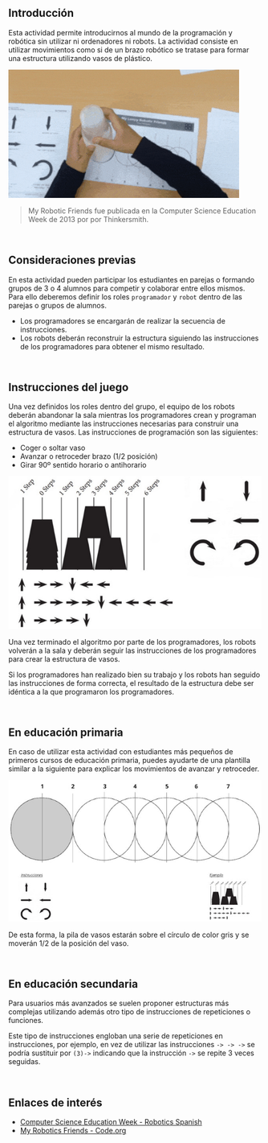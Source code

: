 ## Introducción

Esta actividad permite introducirnos al mundo de la programación y robótica sin utilizar ni ordenadores ni robots. La actividad consiste en utilizar movimientos como si de un brazo robótico se tratase para formar una estructura utilizando vasos de plástico.

![](img/preview.gif "Mis amigos robots")

> My Robotic Friends fue publicada en la Computer Science Education Week de 2013 por por Thinkersmith.



<br />



## Consideraciones previas

En esta actividad pueden participar los estudiantes en parejas o formando grupos de 3 o 4 alumnos para competir y colaborar entre ellos mismos. Para ello deberemos definir los roles `programador` y `robot` dentro de las parejas o grupos de alumnos.

- Los programadores se encargarán de realizar la secuencia de instrucciones.
- Los robots deberán reconstruir la estructura siguiendo las instrucciones de los programadores para obtener el mismo resultado.



<br />



## Instrucciones del juego

Una vez definidos los roles dentro del grupo, el equipo de los robots deberán abandonar la sala mientras los programadores crean y programan el algoritmo mediante las instrucciones necesarias para construir una estructura de vasos. Las instrucciones de programación son las siguientes:

- Coger o soltar vaso
- Avanzar o retroceder brazo (1/2 posición)
- Girar 90º sentido horario o antihorario

![](img/ejemplo.jpg "Ejemplo de estructura e instrucciones")

Una vez terminado el algoritmo por parte de los programadores, los robots volverán a la sala y deberán seguir las instrucciones de los programadores para crear la estructura de vasos.

Si los programadores han realizado bien su trabajo y los robots han seguido las instrucciones de forma correcta, el resultado de la estructura debe ser idéntica a la que programaron los programadores.



<br />



## En educación primaria

En caso de utilizar esta actividad con estudiantes más pequeños de primeros cursos de educación primaria, puedes ayudarte de una plantilla similar a la siguiente para explicar los movimientos de avanzar y retroceder.

![](img/plantilla.jpg "Plantilla")

De esta forma, la pila de vasos estarán sobre el círculo de color gris y se moverán 1/2 de la posición del vaso.



<br />



## En educación secundaria

Para usuarios más avanzados se suelen proponer estructuras más complejas utilizando además otro tipo de instrucciones de repeticiones o funciones.

Este tipo de instrucciones engloban una serie de repeticiones en instrucciones, por ejemplo, en vez de utilizar las instrucciones `-> -> ->` se podría sustituir por `(3)->` indicando que la instrucción `->` se repite 3 veces seguidas.



<br />



## Enlaces de interés

- [Computer Science Education Week - Robotics Spanish](https://csedweek.org/files/CSEDrobotics_spanish.pdf)
- [My Robotics Friends - Code.org](https://www.youtube.com/watch?v=xaW3PAzHxCU)
